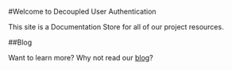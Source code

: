 #Welcome to Decoupled User Authentication

This site is a Documentation Store for all of our project resources.


##Blog

Want to learn more? Why not read our [blog](http://blog.freelygive.org.uk)?